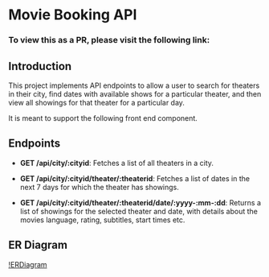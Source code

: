 
# Movie Booking API

### To view this as a PR, please visit the following link:



## Introduction
This project implements API endpoints to allow a user to search for theaters in their city, find dates with available shows for a particular theater, and then view all showings for that theater for a particular day.

It is meant to support the following front end component.


## Endpoints
-   **GET /api/city/:cityid**: Fetches a list of all theaters in a city.
    
-   **GET /api/city/:cityid/theater/:theaterid**: Fetches a list of dates in the next 7 days for which the theater has showings.
    
-   **GET /api/city/:cityid/theater/:theaterid/date/:yyyy-:mm-:dd**: Returns a list of showings for the selected theater and date, with details about the movies language, rating, subtitles, start times etc.

## ER Diagram
[!ERDiagram](ERDiagram.png)